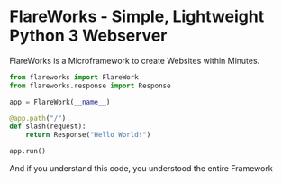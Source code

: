 # FlareWorks - Simple, Lightweight Python 3 Webserver
FlareWorks is a Microframework to create Websites within Minutes.  

```py
from flareworks import FlareWork
from flareworks.response import Response

app = FlareWork(__name__)

@app.path("/")
def slash(request):
    return Response("Hello World!")

app.run()
```

And if you understand this code, you understood the entire Framework
